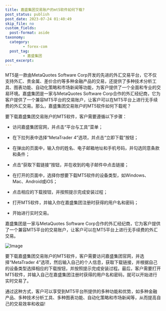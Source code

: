 ```yaml
---
title: 嘉盛集团交易账户的mt5软件如何下载?
post_status: publish
post_date: 2023-07-24 01:40:49
skip_file: no
custom_fields: 
  post-format: aside
taxonomy:
  category:
        - forex-com
  post_tag:
        - 嘉盛集团
post_excerpt: 
---
```

MT5是一款由MetaQuotes Software Corp开发的先进的外汇交易平台，它不仅支持外汇、贵金属、差价合约等多种金融产品的交易，还提供了多种技术分析工具、图表功能、自动化策略和市场新闻等功能，为客户提供了一个全面和专业的交易环境。嘉盛集团是一家与MetaQuotes Software Corp合作的外汇经纪商，它为客户提供了一个兼容MT5平台的交易账户，让客户可以在MT5平台上进行无手续费的外汇交易。那么，嘉盛集团交易账户的MT5软件如何下载呢？

要下载嘉盛集团交易账户的MT5软件，客户需要遵循以下步骤：

* 访问嘉盛集团官网，并点击“平台与工具”菜单；

* 在下拉列表中选择“MetaTrader 4”选项，并点击“立即下载”按钮；

* 在弹出的页面中，输入你的姓名、电子邮箱地址和手机号码，并勾选同意条款和条件；

* 点击“获取下载链接”按钮，并在收到的电子邮件中点击链接；

* 在打开的页面中，选择你想要下载MT5软件的设备类型，如Windows、Mac、Android或iOS；

* 点击相应的下载按钮，并按照提示完成安装过程；

* 打开MT5软件，并输入你在嘉盛集团注册时获得的用户名和密码；

* 开始进行实时交易。

嘉盛集团是一家与MetaQuotes Software Corp合作的外汇经纪商，它为客户提供了一个兼容MT5平台的交易账户，让客户可以在MT5平台上进行无手续费的外汇交易。

![Image](https://images.unsplash.com/photo-1621501011941-c8ee93618c9a?ixlib=rb-4.0.3&q=85&fm=jpg&crop=entropy&cs=srgb)

要下载嘉盛集团交易账户的MT5软件，客户需要访问嘉盛集团官网，并选择“MetaTrader 4”选项，然后输入自己的个人信息，获取下载链接，并根据自己的设备类型选择相应的下载按钮，并按照提示完成安装过程。最后，客户需要打开MT5软件，并输入自己在嘉盛集团注册时获得的用户名和密码，就可以开始进行实时交易了。

通过这种方式，客户可以享受到MT5平台所提供的多种功能和优势，如多种金融产品、多种技术分析工具、多种图表功能、自动化策略和市场新闻等，从而提高自己的交易效率和收益!